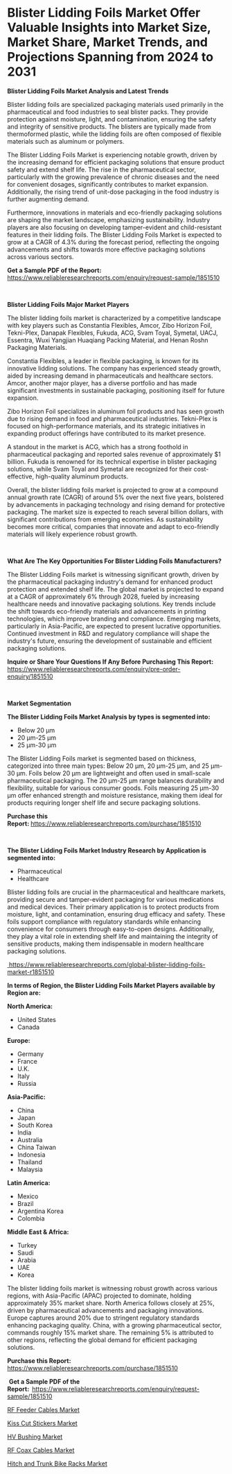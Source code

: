 <p><h1>Blister Lidding Foils Market Offer Valuable Insights into Market Size, Market Share, Market Trends, and Projections Spanning from 2024 to 2031</h1></p><p><strong>Blister Lidding Foils Market Analysis and Latest Trends</strong></p>
<p><p>Blister lidding foils are specialized packaging materials used primarily in the pharmaceutical and food industries to seal blister packs. They provide protection against moisture, light, and contamination, ensuring the safety and integrity of sensitive products. The blisters are typically made from thermoformed plastic, while the lidding foils are often composed of flexible materials such as aluminum or polymers.</p><p>The Blister Lidding Foils Market is experiencing notable growth, driven by the increasing demand for efficient packaging solutions that ensure product safety and extend shelf life. The rise in the pharmaceutical sector, particularly with the growing prevalence of chronic diseases and the need for convenient dosages, significantly contributes to market expansion. Additionally, the rising trend of unit-dose packaging in the food industry is further augmenting demand. </p><p>Furthermore, innovations in materials and eco-friendly packaging solutions are shaping the market landscape, emphasizing sustainability. Industry players are also focusing on developing tamper-evident and child-resistant features in their lidding foils. The Blister Lidding Foils Market is expected to grow at a CAGR of 4.3% during the forecast period, reflecting the ongoing advancements and shifts towards more effective packaging solutions across various sectors.</p></p>
<p><strong>Get a Sample PDF of the Report:&nbsp;</strong> <a href="https://www.reliableresearchreports.com/enquiry/request-sample/1851510?utm_campaign=1333&utm_medium=2&utm_source=Github&utm_content=ia&utm_term=18102024&utm_id=blister-lidding-foils">https://www.reliableresearchreports.com/enquiry/request-sample/1851510</a></p>
<p>&nbsp;</p>
<p><strong>Blister Lidding Foils Major Market Players</strong></p>
<p><p>The blister lidding foils market is characterized by a competitive landscape with key players such as Constantia Flexibles, Amcor, Zibo Horizon Foil, Tekni-Plex, Danapak Flexibles, Fukuda, ACG, Svam Toyal, Symetal, UACJ, Essentra, Wuxi Yangjian Huaqiang Packing Material, and Henan Roshn Packaging Materials.</p><p>Constantia Flexibles, a leader in flexible packaging, is known for its innovative lidding solutions. The company has experienced steady growth, aided by increasing demand in pharmaceuticals and healthcare sectors. Amcor, another major player, has a diverse portfolio and has made significant investments in sustainable packaging, positioning itself for future expansion.</p><p>Zibo Horizon Foil specializes in aluminum foil products and has seen growth due to rising demand in food and pharmaceutical industries. Tekni-Plex is focused on high-performance materials, and its strategic initiatives in expanding product offerings have contributed to its market presence.</p><p>A standout in the market is ACG, which has a strong foothold in pharmaceutical packaging and reported sales revenue of approximately $1 billion. Fukuda is renowned for its technical expertise in blister packaging solutions, while Svam Toyal and Symetal are recognized for their cost-effective, high-quality aluminum products.</p><p>Overall, the blister lidding foils market is projected to grow at a compound annual growth rate (CAGR) of around 5% over the next five years, bolstered by advancements in packaging technology and rising demand for protective packaging. The market size is expected to reach several billion dollars, with significant contributions from emerging economies. As sustainability becomes more critical, companies that innovate and adapt to eco-friendly materials will likely experience robust growth.</p></p>
<p>&nbsp;</p>
<p><strong>What Are The Key Opportunities For Blister Lidding Foils Manufacturers?</strong></p>
<p><p>The Blister Lidding Foils market is witnessing significant growth, driven by the pharmaceutical packaging industry's demand for enhanced product protection and extended shelf life. The global market is projected to expand at a CAGR of approximately 6% through 2028, fueled by increasing healthcare needs and innovative packaging solutions. Key trends include the shift towards eco-friendly materials and advancements in printing technologies, which improve branding and compliance. Emerging markets, particularly in Asia-Pacific, are expected to present lucrative opportunities. Continued investment in R&D and regulatory compliance will shape the industry's future, ensuring the development of sustainable and efficient packaging solutions.</p></p>
<p><strong>Inquire or Share Your Questions If Any Before Purchasing This Report:</strong> <a href="https://www.reliableresearchreports.com/enquiry/pre-order-enquiry/1851510?utm_campaign=1333&utm_medium=2&utm_source=Github&utm_content=ia&utm_term=18102024&utm_id=blister-lidding-foils">https://www.reliableresearchreports.com/enquiry/pre-order-enquiry/1851510</a></p>
<p>&nbsp;</p>
<p><strong>Market Segmentation</strong></p>
<p><strong>The Blister Lidding Foils Market Analysis by types is segmented into:</strong></p>
<p><ul><li>Below 20 μm</li><li>20 μm-25 μm</li><li>25 μm-30 μm</li></ul></p>
<p><p>The Blister Lidding Foils market is segmented based on thickness, categorized into three main types: Below 20 μm, 20 μm-25 μm, and 25 μm-30 μm. Foils below 20 μm are lightweight and often used in small-scale pharmaceutical packaging. The 20 μm-25 μm range balances durability and flexibility, suitable for various consumer goods. Foils measuring 25 μm-30 μm offer enhanced strength and moisture resistance, making them ideal for products requiring longer shelf life and secure packaging solutions.</p></p>
<p><strong>Purchase this Report:&nbsp;</strong><a href="https://www.reliableresearchreports.com/purchase/1851510?utm_campaign=1333&utm_medium=2&utm_source=Github&utm_content=ia&utm_term=18102024&utm_id=blister-lidding-foils">https://www.reliableresearchreports.com/purchase/1851510</a></p>
<p>&nbsp;</p>
<p><strong>The Blister Lidding Foils Market Industry Research by Application is segmented into:</strong></p>
<p><ul><li>Pharmaceutical</li><li>Healthcare</li></ul></p>
<p><p>Blister lidding foils are crucial in the pharmaceutical and healthcare markets, providing secure and tamper-evident packaging for various medications and medical devices. Their primary application is to protect products from moisture, light, and contamination, ensuring drug efficacy and safety. These foils support compliance with regulatory standards while enhancing convenience for consumers through easy-to-open designs. Additionally, they play a vital role in extending shelf life and maintaining the integrity of sensitive products, making them indispensable in modern healthcare packaging solutions.</p></p>
<p><a href="https://www.reliableresearchreports.com/global-blister-lidding-foils-market-r1851510?utm_campaign=1333&utm_medium=2&utm_source=Github&utm_content=ia&utm_term=18102024&utm_id=blister-lidding-foils">&nbsp;https://www.reliableresearchreports.com/global-blister-lidding-foils-market-r1851510</a></p>
<p><strong>In terms of Region, the Blister Lidding Foils Market Players available by Region are:</strong></p>
<p>
    <p> <strong> North America: </strong>
        <ul>
            <li>United States</li>
            <li>Canada</li>
        </ul>
        </p> 
    <p> <strong> Europe: </strong>
        <ul>
            <li>Germany</li>
            <li>France</li>
            <li>U.K.</li>
            <li>Italy</li>
            <li>Russia</li>
        </ul>
        </p> 
    <p> <strong> Asia-Pacific: </strong>
        <ul>
            <li>China</li>
            <li>Japan</li>
            <li>South Korea</li>
            <li>India</li>
            <li>Australia</li>
            <li>China Taiwan</li>
            <li>Indonesia</li>
            <li>Thailand</li>
            <li>Malaysia</li>
        </ul>
        </p> 
    <p> <strong> Latin America: </strong>
        <ul>
            <li>Mexico</li>
            <li>Brazil</li>
            <li>Argentina Korea</li>
            <li>Colombia</li>
        </ul>
        </p> 
    <p> <strong> Middle East & Africa: </strong>
        <ul>
            <li>Turkey</li>
            <li>Saudi</li>
            <li>Arabia</li>
            <li>UAE</li>
            <li>Korea</li>
        </ul>
    </p>
    </p>
<p><p>The blister lidding foils market is witnessing robust growth across various regions, with Asia-Pacific (APAC) projected to dominate, holding approximately 35% market share. North America follows closely at 25%, driven by pharmaceutical advancements and packaging innovations. Europe captures around 20% due to stringent regulatory standards enhancing packaging quality. China, with a growing pharmaceutical sector, commands roughly 15% market share. The remaining 5% is attributed to other regions, reflecting the global demand for efficient packaging solutions.</p></p>
<p><strong>Purchase this Report: </strong><a href="https://www.reliableresearchreports.com/purchase/1851510?utm_campaign=1333&utm_medium=2&utm_source=Github&utm_content=ia&utm_term=18102024&utm_id=blister-lidding-foils">https://www.reliableresearchreports.com/purchase/1851510</a></p>
<p>&nbsp;<strong>Get a Sample PDF of the Report:&nbsp;&nbsp;</strong><a href="https://www.reliableresearchreports.com/enquiry/request-sample/1851510?utm_campaign=1333&utm_medium=2&utm_source=Github&utm_content=ia&utm_term=18102024&utm_id=blister-lidding-foils">https://www.reliableresearchreports.com/enquiry/request-sample/1851510</a></p>
<p><strong></strong></p>
<p><p><a href="https://www.linkedin.com/pulse/future-trends-global-rf-feeder-cables-market-insights-analysis-7hhsc?utm_campaign=1333&utm_medium=2&utm_source=Github&utm_content=ia&utm_term=18102024&utm_id=blister-lidding-foils">RF Feeder Cables Market</a></p><p><a href="https://www.linkedin.com/pulse/kiss-cut-stickers-market-forecasts-trends-impact-analysis-i4mwe?utm_campaign=1333&utm_medium=2&utm_source=Github&utm_content=ia&utm_term=18102024&utm_id=blister-lidding-foils">Kiss Cut Stickers Market</a></p><p><a href="https://www.linkedin.com/pulse/hv-bushing-market-trends-growth-outlook-2024-2031-reaqmarket-vbdoe?utm_campaign=1333&utm_medium=2&utm_source=Github&utm_content=ia&utm_term=18102024&utm_id=blister-lidding-foils">HV Bushing Market</a></p><p><a href="https://www.linkedin.com/pulse/pulse-rf-coax-cables-rhythms-change-market-resonance-2024-2031-8tnoc?utm_campaign=1333&utm_medium=2&utm_source=Github&utm_content=ia&utm_term=18102024&utm_id=blister-lidding-foils">RF Coax Cables Market</a></p><p><a href="https://github.com/nathandecarvalho/Market-Research-Report-List-5/blob/main/hitch-and-trunk-bike-racks-market.md?utm_campaign=1333&utm_medium=2&utm_source=Github&utm_content=ia&utm_term=18102024&utm_id=blister-lidding-foils">Hitch and Trunk Bike Racks Market</a></p></p>
